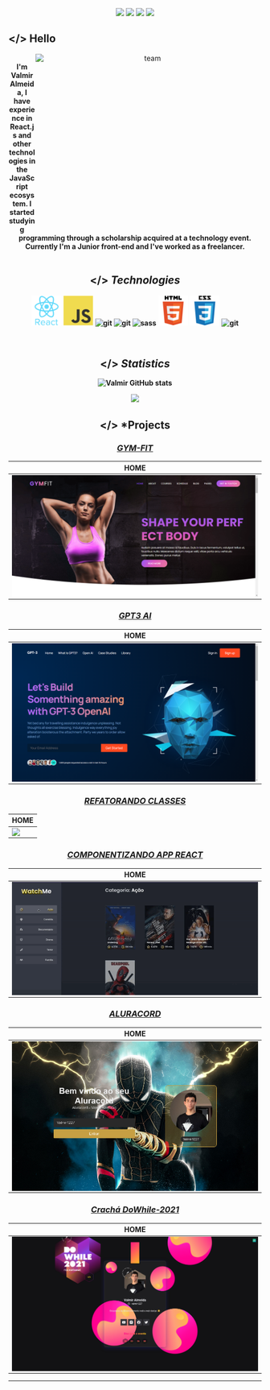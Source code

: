 <div align="center">
 
   <a href="https://www.instagram.com/valmir_almeida__/" target="_blank"><img src="https://img.shields.io/badge/-Instagram-%23E4405F?style=for-the-badge&logo=instagram&logoColor=white" target="_blank"></a>
 <a href = "mailto:almeidavalmir76@gmail.com"><img src="https://img.shields.io/badge/-Gmail-%23333?style=for-the-badge&logo=gmail&logoColor=white" target="_blank"></a>
 <a href="https://github.com/valmir1227" target="_blank"><img src="https://camo.githubusercontent.com/a80d00f23720d0bc9f55481cfcd77ab79e141606829cf16ec43f8cacc7741e46/68747470733a2f2f696d672e736869656c64732e696f2f62616467652f4c696e6b6564496e2d3030373742353f7374796c653d666f722d7468652d6261646765266c6f676f3d6c696e6b6564696e266c6f676f436f6c6f723d7768697465"></a>
  <a href="https://github.com/valmir1227?tab=followers" target="_blank"><img src="https://img.shields.io/github/followers/valmir1227?style=for-the-badge"></a>
 
</div>


## </> Hello

<div align="center"> <img align="right" alt="team" src="https://teaminsights.io/wp-content/uploads/2019/08/illustration-team-index.png" width="450" height="350" />
<br/>
<strong>
 I'm Valmir Almeida, I have experience in React.js and other technologies in the JavaScript ecosystem.
 I started studying programming through a scholarship acquired at a technology event. Currently I'm a Junior front-end and I've worked as a freelancer.
 <strong>
<br/>

<br>

## </> *Technologies*

<p>
 <img src="https://raw.githubusercontent.com/devicons/devicon/master/icons/react/react-original-wordmark.svg" alt="react" width="60" height="60"/> 
 <img src="https://raw.githubusercontent.com/devicons/devicon/master/icons/javascript/javascript-original.svg" alt="javascript" width="60" height="60"/>
 <img src="https://camo.githubusercontent.com/f83d85063a70b9e2f2f422c0b41f8834da2551ce1e9728b62c3397911fc09f7d/68747470733a2f2f63646e2e69636f6e73636f75742e636f6d2f69636f6e2f667265652f706e672d3235362f747970657363726970742d313137343936352e706e67" alt="git" width="60" height="60"/>
 <img src="https://iconape.com/wp-content/files/gm/82643/svg/next-js.svg" alt="git" width="60" height="60"/>
 <img src="https://styles.redditmedia.com/t5_2ruxc/styles/communityIcon_xyu9ur5r4iu41.png" alt="sass" width="60" height="60"/> 
 <img src="https://raw.githubusercontent.com/devicons/devicon/master/icons/html5/html5-original-wordmark.svg" alt="html5" width="60" height="60"/> 
 <img src="https://raw.githubusercontent.com/devicons/devicon/master/icons/css3/css3-original-wordmark.svg" alt="css3" width="60" height="60"/> 
 <img src="https://www.vectorlogo.zone/logos/git-scm/git-scm-icon.svg" alt="git" width="60" height="60"/>
 
  
 
</p>

<br>

## </> *Statistics* 
 
 ![Valmir GitHub stats](https://github-readme-stats.vercel.app/api?username=valmir1227&show_icons=true&theme=github_dark)
 
 <div align="center">
  <img height="200em" src="https://github-readme-stats.vercel.app/api/top-langs/?username=valmir1227&layout=compact&count_private=true&hide_border=true&theme=github_dark&show_icons=true">
  </div>




## </> *Projects

### <a href="https://github.com/valmir1227/Gym-fit"> *GYM-FIT* </a>
|HOME |
|-- |
|<img  align="left" src="https://raw.githubusercontent.com/valmir1227/Gym-fit/main/.github/Home.png"/>

### <a href="https://github.com/valmir1227/GPT-3"> *GPT3 AI* </a>
|HOME |
|-- |
|<img  align="left" src="https://github.com/valmir1227/GPT-3/blob/master/.github/home.png?raw=true"/>

### <a href="https://github.com/valmir1227/ReactJs-Refactoring-Classes-TS"> *REFATORANDO CLASSES* </a>
|HOME |
|-- |
|<img  align="left"  src="https://raw.githubusercontent.com/elianbecali/refactoring-classes-ts/master/.github/preview.gif"/>   | 

### <a href="https://github.com/valmir1227/Ignite-Componetizando-app"> *COMPONENTIZANDO APP REACT* </a>
|HOME |
|-- | 
|<img  align="left" src="https://raw.githubusercontent.com/valmir1227/Ignite-Componetizando-app/main/.github/161743504-abad57af-3f9c-4ad6-814d-2c030e46e297.gif"/> 

### <a href="https://github.com/valmir1227/aluracord"> *ALURACORD* </a>
|HOME |
|-- |
|<img  align="left" src="https://github.com/valmir1227/aluracord/blob/main/images_demo/desktop.png?raw=true"/>

### <a href="https://github.com/valmir1227/nlw-heat-origin"> *Crachá DoWhile-2021* </a>
|HOME
|-- |
|<img  align="left" src="https://github.com/valmir1227/nlw-heat-origin/blob/main/demo/desktop.png?raw=true"/>  

------------
